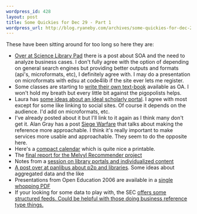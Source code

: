 ```yaml
--- 
wordpress_id: 428
layout: post
title: Some Quickies for Dec 29 - Part 1
wordpress_url: http://blog.ryaneby.com/archives/some-quickies-for-dec-29-part-1/
---
```

These have been sitting around for too long so here they are:

<ul>
<li><a href="http://scilib.typepad.com/science_library_pad/2006/12/in_which_the_op.html">Over at Science Library Pad</a> there is a post about SOA and the need to analyze business cases. I don't fully agree with the option of depending on general search engines but providing better outputs and formats (api's, microformats, etc), I definitely agree with. I may do a presentation on microformats with edsu at code4lib if the site ever lets me register.</li>
<li>Some classes are starting to <a href="http://content.hamptonroads.com/story.cfm?story=114689&ran=20962">write their own text-book</a> available as OA. I won't hold my breath but every little bit against the pigopolists helps.</li>
<li>Laura has <a href="http://liblogs.albany.edu/library20/2006/10/the_ideal_20_scholarly_portal.html">some ideas about an ideal scholarly portal</a>. I agree with most except for some like linking to social sites. Of course it depends on the audience. I'd add on microformats, etc.</li>
<li>I've already posted about it but I'll link to it again as I think many don't get it. Alan Gray has a post <a href="http://www.darienlibrary.org/staffpages/gray/blog/archives/2006/08/siege_warfare.html">Siege Warfare</a> that talks about making the reference more approachable. I think it's really important to make services more usable and approachable. They seem to do the opposite here.</li>
<li>Here's a <a href="http://davidseah.com/static/cal/ccal2007.htm">compact calendar</a> which is quite nice a printable.</li>
<li>The <a href="http://www.cdlib.org/inside/projects/melvyl_recommender/">final report for the Melvyl Recommender project</a></li>
<li>Notes from a <a href="http://meredith.wolfwater.com/wordpress/index.php/2006/10/25/il2006-day-2-delivering-individualized-library-content-portals-and-the-future-of-library-web-sites/">session on library portals and individualized content</li>
<li>A post over at panlibus <a href="http://blogs.talis.com/panlibus/archives/2006/10/is_there_a_plac.php">about p2p and libraries</a>. Some ideas about aggregated data and the like</li>
<li>Presentations from Open Education 2006 are available in a <a href="http://cosl.usu.edu/conferences/opened2006/docs/opened2006-proceedings.pdf">single whopping PDF</a></li>
<li>If your looking for some data to play with, the SEC <a href="http://www.tbray.org/ongoing/When/200x/2006/10/04/XBRL-RSS">offers some structured feeds. Could be helpful with those doing business reference type things.</li>
</ul>
